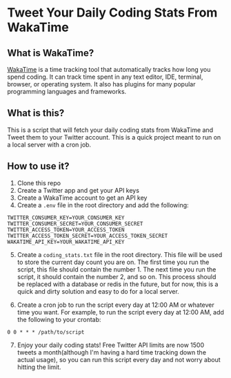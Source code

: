 # Tweet Your Daily Coding Stats From WakaTime

## What is WakaTime?

[WakaTime](https://wakatime.com/) is a time tracking tool that automatically tracks how long you spend coding. It can track time spent in any text editor, IDE, terminal, browser, or operating system. It also has plugins for many popular programming languages and frameworks.

## What is this?
This is a script that will fetch your daily coding stats from WakaTime and Tweet them to your Twitter account.  This is a quick project meant to run on a local server with a cron job.

## How to use it?
1. Clone this repo
2. Create a Twitter app and get your API keys
3. Create a WakaTime account to get an API key
4. Create a `.env` file in the root directory and add the following:
```
TWITTER_CONSUMER_KEY=YOUR_CONSUMER_KEY
TWITTER_CONSUMER_SECRET=YOUR_CONSUMER_SECRET
TWITTER_ACCESS_TOKEN=YOUR_ACCESS_TOKEN
TWITTER_ACCESS_TOKEN_SECRET=YOUR_ACCESS_TOKEN_SECRET
WAKATIME_API_KEY=YOUR_WAKATIME_API_KEY
```
5.  Create a `coding_stats.txt` file in the root directory.  This file will be used to store the current day count you are on.  The first time you run the script, this file should contain the number 1.  The next time you run the script, it should contain the number 2, and so on.  This process should be replaced with a database or redis in the future, but for now, this is a quick and dirty solution and easy to do for a local server.

6. Create a cron job to run the script every day at 12:00 AM or whatever time you want.  For example, to run the script every day at 12:00 AM, add the following to your crontab:
```
0 0 * * * /path/to/script
```
7. Enjoy your daily coding stats!  Free Twitter API limits are now 1500 tweets a month(although I'm having a hard time tracking down the actual usage), so you can run this script every day and not worry about hitting the limit.

